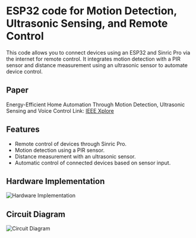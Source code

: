 # ESP32 code for Motion Detection, Ultrasonic Sensing, and Remote Control
This code allows you to connect devices using an ESP32 and Sinric Pro via the internet for remote control. It integrates motion detection with a PIR sensor and distance measurement using an ultrasonic sensor to automate device control.

## Paper
Energy-Efficient Home Automation Through Motion Detection, Ultrasonic Sensing and Voice Control
Link: [IEEE Xplore](https://ieeexplore.ieee.org/document/11021910)

## Features
- Remote control of devices through Sinric Pro.
- Motion detection using a PIR sensor.
- Distance measurement with an ultrasonic sensor.
- Automatic control of connected devices based on sensor input.

## Hardware Implementation
![Hardware Implementation](https://github.com/user-attachments/assets/5ddb98d3-f3eb-4f32-a770-05f1d7f5c065)

## Circuit Diagram
![Circuit Diagram](https://github.com/user-attachments/assets/f4ac567a-9537-4e10-8297-085225b3360e)
